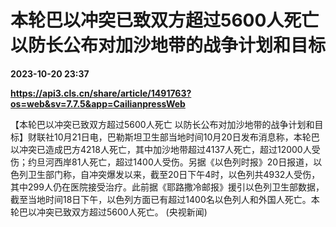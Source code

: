 # 本轮巴以冲突已致双方超过5600人死亡 以防长公布对加沙地带的战争计划和目标

**2023-10-20 23:37**

**https://api3.cls.cn/share/article/1491763?os=web&sv=7.7.5&app=CailianpressWeb**

【本轮巴以冲突已致双方超过5600人死亡 以防长公布对加沙地带的战争计划和目标】财联社10月21日电，巴勒斯坦卫生部当地时间10月20日发布消息称，本轮巴以冲突已造成巴方4218人死亡，其中加沙地带超过4137人死亡，超过12000人受伤；约旦河西岸81人死亡，超过1400人受伤。另据《以色列时报》20日报道，以色列卫生部门称，自冲突爆发以来，截至20日下午4时，以色列共4932人受伤，其中299人仍在医院接受治疗。此前据《耶路撒冷邮报》援引以色列卫生部数据，截至当地时间18日下午，以色列方面已有超过1400名以色列人和外国人死亡。本轮巴以冲突已致双方超过5600人死亡。 (央视新闻)